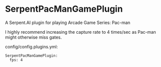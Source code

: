 # SerpentPacManGamePlugin
A Serpent.AI plugin for playing Arcade Game Series: Pac-man

I highly recommend increasing the capture rate to 4 times/sec as Pac-man might otherwise miss gates.

config/config.plugins.yml:
```
SerpentPacManGamePlugin:
  fps: 4
```

